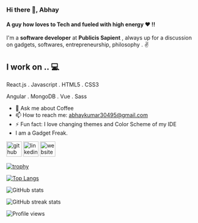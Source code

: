 ### Hi there 👋, Abhay
#### A guy how loves to Tech and fueled with high energy ❤ !!

I'm a **software developer** at **Publicis Sapient** , always up for a discussion on  gadgets, softwares, entrepreneurship, philosophy . ✌

## I work on .. 💻
React.js . Javascript . HTML5 . CSS3

Angular . MongoDB . Vue . Sass


- 💬 Ask me about Coffee 
- 📫 How to reach me: abhaykumar30495@gmail.com 
- ⚡ Fun fact: I love changing themes and Color Scheme of my IDE 
-  I am a Gadget Freak.

[<img src='https://cdn.jsdelivr.net/npm/simple-icons@3.0.1/icons/github.svg' alt='github' height='40'>](https://github.com/abhay304)  [<img src='https://cdn.jsdelivr.net/npm/simple-icons@3.0.1/icons/linkedin.svg' alt='linkedin' height='40'>](https://www.linkedin.com/in/abhay-kumar-9545a0199/)  [<img src='https://cdn.jsdelivr.net/npm/simple-icons@3.0.1/icons/icloud.svg' alt='website' height='40'>](https://abhay304portfolio.herokuapp.com/)  



[![trophy](https://github-profile-trophy.vercel.app/?username=abhay304)](https://github.com/ryo-ma/github-profile-trophy)

[![Top Langs](https://github-readme-stats.vercel.app/api/top-langs/?username=abhay304)](https://github.com/anuraghazra/github-readme-stats)

![GitHub stats](https://github-readme-stats.vercel.app/api?username=abhay304&show_icons=true&count_private=true)  

![GitHub streak stats](https://github-readme-streak-stats.herokuapp.com/?user=abhay304)  

![Profile views](https://gpvc.arturio.dev/abhay304)  

